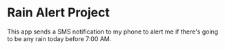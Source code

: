 # Rain Alert Project
This app sends a SMS notification to my phone to alert me if there's going to be any rain today before 7:00 AM.